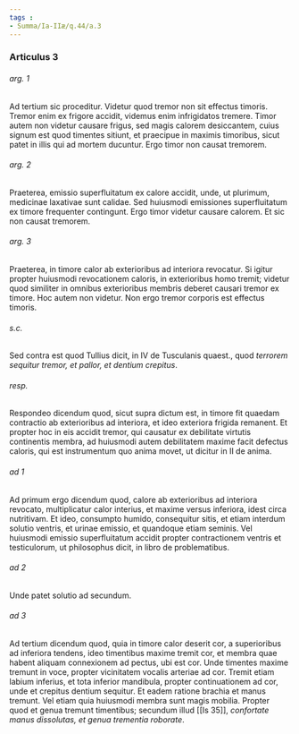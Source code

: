```yaml
---
tags : 
- Summa/Ia-IIæ/q.44/a.3
---
```


### Articulus 3

###### arg. 1
Ad tertium sic proceditur. Videtur quod tremor non sit effectus timoris. Tremor enim ex frigore accidit, videmus enim infrigidatos tremere. Timor autem non videtur causare frigus, sed magis calorem desiccantem, cuius signum est quod timentes sitiunt, et praecipue in maximis timoribus, sicut patet in illis qui ad mortem ducuntur. Ergo timor non causat tremorem.

###### arg. 2
Praeterea, emissio superfluitatum ex calore accidit, unde, ut plurimum, medicinae laxativae sunt calidae. Sed huiusmodi emissiones superfluitatum ex timore frequenter contingunt. Ergo timor videtur causare calorem. Et sic non causat tremorem.

###### arg. 3
Praeterea, in timore calor ab exterioribus ad interiora revocatur. Si igitur propter huiusmodi revocationem caloris, in exterioribus homo tremit; videtur quod similiter in omnibus exterioribus membris deberet causari tremor ex timore. Hoc autem non videtur. Non ergo tremor corporis est effectus timoris.

###### s.c.
Sed contra est quod Tullius dicit, in IV de Tusculanis quaest., quod *terrorem sequitur tremor, et pallor, et dentium crepitus*.

###### resp.
Respondeo dicendum quod, sicut supra dictum est, in timore fit quaedam contractio ab exterioribus ad interiora, et ideo exteriora frigida remanent. Et propter hoc in eis accidit tremor, qui causatur ex debilitate virtutis continentis membra, ad huiusmodi autem debilitatem maxime facit defectus caloris, qui est instrumentum quo anima movet, ut dicitur in II de anima.

###### ad 1
Ad primum ergo dicendum quod, calore ab exterioribus ad interiora revocato, multiplicatur calor interius, et maxime versus inferiora, idest circa nutritivam. Et ideo, consumpto humido, consequitur sitis, et etiam interdum solutio ventris, et urinae emissio, et quandoque etiam seminis. Vel huiusmodi emissio superfluitatum accidit propter contractionem ventris et testiculorum, ut philosophus dicit, in libro de problematibus.

###### ad 2
Unde patet solutio ad secundum.

###### ad 3
Ad tertium dicendum quod, quia in timore calor deserit cor, a superioribus ad inferiora tendens, ideo timentibus maxime tremit cor, et membra quae habent aliquam connexionem ad pectus, ubi est cor. Unde timentes maxime tremunt in voce, propter vicinitatem vocalis arteriae ad cor. Tremit etiam labium inferius, et tota inferior mandibula, propter continuationem ad cor, unde et crepitus dentium sequitur. Et eadem ratione brachia et manus tremunt. Vel etiam quia huiusmodi membra sunt magis mobilia. Propter quod et genua tremunt timentibus; secundum illud [[Is 35]], *confortate manus dissolutas, et genua trementia roborate*.

